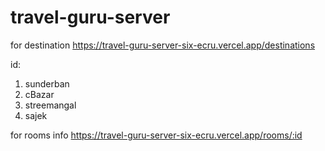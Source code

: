 # travel-guru-server

for destination https://travel-guru-server-six-ecru.vercel.app/destinations

id:
1. sunderban
2. cBazar
3. streemangal
4. sajek

for rooms info https://travel-guru-server-six-ecru.vercel.app/rooms/:id
